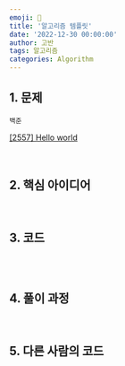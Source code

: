 ```yaml
---
emoji: 🧶
title: '알고리즘 템플릿'
date: '2022-12-30 00:00:00'
author: 고반
tags: 알고리즘
categories: Algorithm
---
```


## 1. 문제

`백준`

[[2557] Hello world](https://www.acmicpc.net/problem/2557)


<br/>

## 2. 핵심 아이디어

<br/>

## 3. 코드

```swift

```

<br/>

## 4. 풀이 과정

<br/>

## 5. 다른 사람의 코드

```swift

```

<br/>


```toc

```
